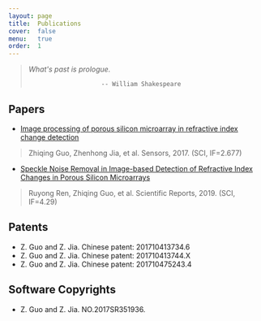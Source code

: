 ```yaml
---
layout: page
title:  Publications
cover:  false
menu:   true
order:  1
---
```


> _What's past is prologue._
>
>                         -- William Shakespeare

## Papers
* [Image processing of porous silicon microarray in refractive index change detection](http://xueshu.baidu.com/usercenter/paper/show?paperid=e4fbc2f858485859afe7f4606bf124d5&site=xueshu_se&hitarticle=1)
>Zhiqing Guo, Zhenhong Jia, et al. Sensors, 2017. (SCI, IF=2.677)

* [Speckle Noise Removal in Image-based Detection of Refractive Index Changes in Porous Silicon Microarrays](https://www.nature.com/articles/s41598-019-51435-y)
>Ruyong Ren, Zhiqing Guo, et al. Scientific Reports, 2019. (SCI, IF=4.29)

## Patents
* Z. Guo and Z. Jia. Chinese patent: 201710413734.6
* Z. Guo and Z. Jia. Chinese patent: 201710413744.X
* Z. Guo and Z. Jia. Chinese patent: 201710475243.4

## Software Copyrights
* Z. Guo and Z. Jia. NO.2017SR351936.
